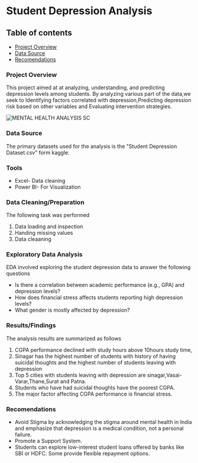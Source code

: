 # Student Depression Analysis

## Table of contents

- [Project Overview](#project-overview)
- [Data Source](#data-source)
- [Recomendations](#recomendations)

### Project Overview

This project aimed at at analyzing, understanding, and predicting depression levels among students. By analyzing various part of the data,we seek to Identifying factors correlated with depression,Predicting depression risk based on other variables and Evaluating intervention strategies.

![MENTAL HEALTH ANALYSIS SC ](https://github.com/user-attachments/assets/de796ba9-db5c-4c2d-8a60-91a9098ccdea)

### Data Source

The primary datasets used for the analysis is the "Student Depression Dataset.csv" form kaggle.

### Tools

- Excel- Data cleaning
- Power BI- For Visualization

### Data Cleaning/Preparation

The following task was performed
1. Data loading and inspection
2. Handing missing values
3. Data cleaaning

### Exploratory Data Analysis

EDA involved exploring the student depression data to answer the following questions

- Is there a correlation between academic performance (e.g., GPA) and depression levels?
- How does financial stress affects students reporting high depression levels?
- What gender is mostly affected by depression?

### Results/Findings

The analysis results are summarized as follows
1. CGPA performance declined with study hours above 10hours study time,
2. Sinagar has the highest number of students with history of having suicidal thoughts and the highest number of students leaving with depression
3. Top 5 cities with students leaving with depression are sinagar,Vasai-Varar,Thane,Surat and Patna.
4. Students who have had suicidal thoughts have the poorest CGPA.
5. The major factor affecting CGPA performance is financial stress.

### Recomendations

- Avoid Stigma by acknowledging the stigma around mental health in India and emphasize that depression is a medical condition, not a personal failure.
- Promote a Support System.
- Students can explore low-interest student loans offered by banks like SBI or HDFC. Some provide flexible repayment options.
